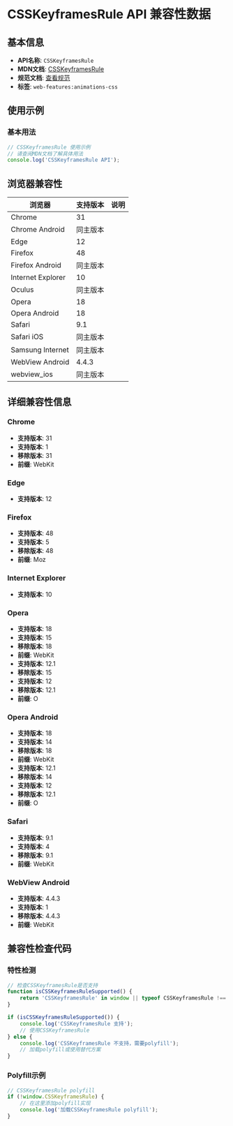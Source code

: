 # CSSKeyframesRule API 兼容性数据

## 基本信息

- **API名称**: `CSSKeyframesRule`
- **MDN文档**: [CSSKeyframesRule](https://developer.mozilla.org/docs/Web/API/CSSKeyframesRule)
- **规范文档**: [查看规范](https://drafts.csswg.org/css-animations/#interface-csskeyframesrule)
- **标签**: `web-features:animations-css`

## 使用示例

### 基本用法

```javascript
// CSSKeyframesRule 使用示例
// 请查阅MDN文档了解具体用法
console.log('CSSKeyframesRule API');
```

## 浏览器兼容性

| 浏览器 | 支持版本 | 说明 |
|--------|----------|------|
| Chrome | 31 |  |
| Chrome Android | 同主版本 |  |
| Edge | 12 |  |
| Firefox | 48 |  |
| Firefox Android | 同主版本 |  |
| Internet Explorer | 10 |  |
| Oculus | 同主版本 |  |
| Opera | 18 |  |
| Opera Android | 18 |  |
| Safari | 9.1 |  |
| Safari iOS | 同主版本 |  |
| Samsung Internet | 同主版本 |  |
| WebView Android | 4.4.3 |  |
| webview_ios | 同主版本 |  |

## 详细兼容性信息

### Chrome

- **支持版本**: 31
- **支持版本**: 1
- **移除版本**: 31
- **前缀**: WebKit

### Edge

- **支持版本**: 12

### Firefox

- **支持版本**: 48
- **支持版本**: 5
- **移除版本**: 48
- **前缀**: Moz

### Internet Explorer

- **支持版本**: 10

### Opera

- **支持版本**: 18
- **支持版本**: 15
- **移除版本**: 18
- **前缀**: WebKit
- **支持版本**: 12.1
- **移除版本**: 15
- **支持版本**: 12
- **移除版本**: 12.1
- **前缀**: O

### Opera Android

- **支持版本**: 18
- **支持版本**: 14
- **移除版本**: 18
- **前缀**: WebKit
- **支持版本**: 12.1
- **移除版本**: 14
- **支持版本**: 12
- **移除版本**: 12.1
- **前缀**: O

### Safari

- **支持版本**: 9.1
- **支持版本**: 4
- **移除版本**: 9.1
- **前缀**: WebKit

### WebView Android

- **支持版本**: 4.4.3
- **支持版本**: 1
- **移除版本**: 4.4.3
- **前缀**: WebKit

## 兼容性检查代码

### 特性检测

```javascript
// 检查CSSKeyframesRule是否支持
function isCSSKeyframesRuleSupported() {
    return 'CSSKeyframesRule' in window || typeof CSSKeyframesRule !== 'undefined';
}

if (isCSSKeyframesRuleSupported()) {
    console.log('CSSKeyframesRule 支持');
    // 使用CSSKeyframesRule
} else {
    console.log('CSSKeyframesRule 不支持，需要polyfill');
    // 加载polyfill或使用替代方案
}
```

### Polyfill示例

```javascript
// CSSKeyframesRule polyfill
if (!window.CSSKeyframesRule) {
    // 在这里添加polyfill实现
    console.log('加载CSSKeyframesRule polyfill');
}
```


